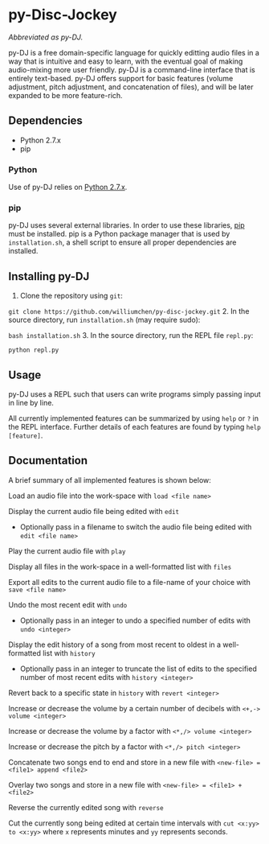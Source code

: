# py-Disc-Jockey
*Abbreviated as py-DJ.*

py-DJ is a free domain-specific language for quickly editting audio files in a way that is intuitive and easy to learn, with the eventual goal of making audio-mixing more user friendly. py-DJ is a command-line interface that is entirely text-based. py-DJ offers support for basic features (volume adjustment, pitch adjustment, and concatenation of files), and will be later expanded to be more feature-rich. 

## Dependencies
* Python 2.7.x
* pip

### Python
Use of py-DJ relies on [Python 2.7.x](https://www.python.org/downloads/). 

### pip
py-DJ uses several external libraries. In order to use these libraries, [pip](https://pypi.python.org/pypi/pip) must be installed. pip is a Python package manager that is used by `installation.sh`, a shell script to ensure all proper dependencies are installed.

## Installing py-DJ
1. Clone the repository using ``` git ```:

  ``` git clone https://github.com/williumchen/py-disc-jockey.git ```
2. In the source directory, run `installation.sh` (may require sudo):

  ``` bash installation.sh ```
3. In the source directory, run the REPL file ``` repl.py ```:

  ``` python repl.py ```
  
## Usage
py-DJ uses a REPL such that users can write programs simply passing input in line by line.

All currently implemented features can be summarized by using ``` help ``` or ``` ? ``` in the REPL interface. Further details of each features are found by typing ``` help [feature] ```.

## Documentation
A brief summary of all implemented features is shown below:

Load an audio file into the work-space with ` load <file name> `

Display the current audio file being edited with `edit`

* Optionally pass in a filename to switch the audio file being edited with `edit <file name>`

Play the current audio file with `play`

Display all files in the work-space in a well-formatted list with `files`

Export all edits to the current audio file to a file-name of your choice with `save <file name>`

Undo the most recent edit with `undo`

* Optionally pass in an integer to undo a specified number of edits with `undo <integer>`

Display the edit history of a song from most recent to oldest in a well-formatted list with `history`

* Optionally pass in an integer to truncate the list of edits to the specified number of most recent edits with `history <integer>`

Revert back to a specific state in `history` with `revert <integer>`

Increase or decrease the volume by a certain number of decibels with `<+,-> volume <integer>`

Increase or decrease the volume by a factor with `<*,/> volume <integer>`

Increase or decrease the pitch by a factor with `<*,/> pitch <integer>`

Concatenate two songs end to end and store in a new file with `<new-file> = <file1> append <file2>`

Overlay two songs and store in a new file with `<new-file> = <file1> + <file2>`

Reverse the currently edited song with `reverse`

Cut the currently song being edited at certain time intervals with `cut <x:yy> to <x:yy>` where `x` represents minutes and `yy` represents seconds.
